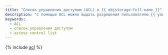 ```yaml
---
title: "Список управления доступом (ACL) в {{ objstorage-full-name }}"
description: "С помощью ACL можно выдать разрешения пользователю {{ yandex-cloud }}, сервисному аккаунту, группе пользователей и публичной группе. ACL {{ objstorage-name }} — список разрешений для каждого объекта и бакета, хранящийся непосредственно в {{ objstorage-name }}."
keywords:
  - ACL
  - список управления доступом
  - access control list
---
```


{% include [acl](../../_includes/storage/security/acl.md) %}
